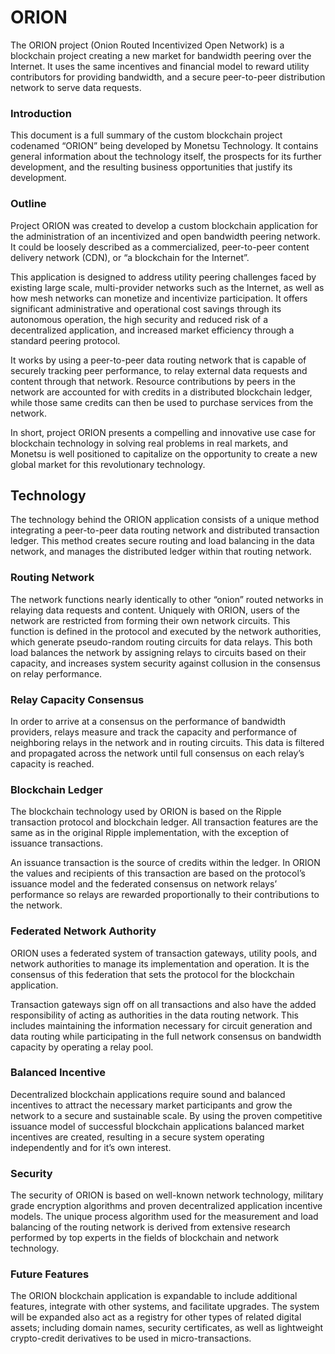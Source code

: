 # ORION
The ORION project (Onion Routed Incentivized Open Network) is a blockchain project creating a new market for bandwidth peering over the Internet. It uses the same incentives and financial model to reward utility contributors for providing bandwidth, and a secure peer-to-peer distribution network to serve data requests.

### Introduction
This document is a full summary of the custom blockchain project codenamed “ORION” being developed by Monetsu Technology. It contains general information about the technology itself, the prospects for its further development, and the resulting business opportunities that justify its development.

### Outline
Project ORION was created to develop a custom blockchain application for the administration of an incentivized and open bandwidth peering network. It could be loosely described as a commercialized, peer-to-peer content delivery network (CDN), or “a blockchain for the Internet”. 

This application is designed to address utility peering challenges faced by existing large scale, multi-provider networks such as the Internet, as well as how mesh networks can monetize and incentivize participation. It offers significant administrative and operational cost savings through its autonomous operation, the high security and reduced risk of a decentralized application, and increased market efficiency through a standard peering protocol.

It works by using a peer-to-peer data routing network that is capable of securely tracking peer performance, to relay external data requests and content through that network. Resource contributions by peers in the network are accounted for with credits in a distributed blockchain ledger, while those same credits can then be used to purchase services from the network.

In short, project ORION presents a compelling and innovative use case for blockchain technology in solving real problems in real markets, and Monetsu is well positioned to capitalize on the opportunity to create a new global market for this revolutionary technology.

## Technology
The technology behind the ORION application consists of a unique method integrating a peer-to-peer data routing network and distributed transaction ledger. This method creates secure routing and load balancing in the data network, and manages the distributed ledger within that routing network. 

### Routing Network
The network functions nearly identically to other “onion” routed networks in relaying data requests and content. Uniquely with ORION, users of the network are restricted from forming their own network circuits. This function is defined in the protocol and executed by the network authorities, which generate pseudo-random routing circuits for data relays. This both load balances the network by assigning relays to circuits based on their capacity, and increases system security against collusion in the consensus on relay performance. 

### Relay Capacity Consensus
In order to arrive at a consensus on the performance of bandwidth providers, relays measure and track the capacity and performance of neighboring relays in the network and in routing circuits. This data is filtered and propagated across the network until full consensus on each relay’s capacity is reached.

### Blockchain Ledger
The blockchain technology used by ORION is based on the Ripple transaction protocol and blockchain ledger. All transaction features are the same as in the original Ripple implementation, with the exception of issuance transactions. 

An issuance transaction is the source of credits within the ledger. In ORION the values and recipients of this transaction are based on the protocol’s issuance model and the federated consensus on network relays’ performance so relays are rewarded proportionally to their contributions to the network.

### Federated Network Authority
ORION uses a federated system of transaction gateways, utility pools, and network authorities to manage its implementation and operation. It is the consensus of this federation that sets the protocol for the blockchain application.

Transaction gateways sign off on all transactions and also have the added responsibility of acting as authorities in the data routing network. This includes maintaining the information necessary for circuit generation and data routing while participating in the full network consensus on bandwidth capacity by operating a relay pool.

### Balanced Incentive
Decentralized blockchain applications require sound and balanced incentives to attract the necessary market participants and grow the network to a secure and sustainable scale. By using the proven competitive issuance model of successful blockchain applications balanced market incentives are created, resulting in a secure system operating independently and for it’s own interest. 

### Security
The security of ORION is based on well-known network technology, military grade encryption algorithms and proven decentralized application incentive models. The unique process algorithm used for the measurement and load balancing of the routing network is derived from extensive research performed by top experts in the fields of blockchain and network technology.

### Future Features
The ORION blockchain application is expandable to include additional features, integrate with other systems, and facilitate upgrades. The system will be expanded also act as a registry for other types of related digital assets; including domain names, security certificates, as well as lightweight crypto-credit derivatives to be used in micro-transactions.

